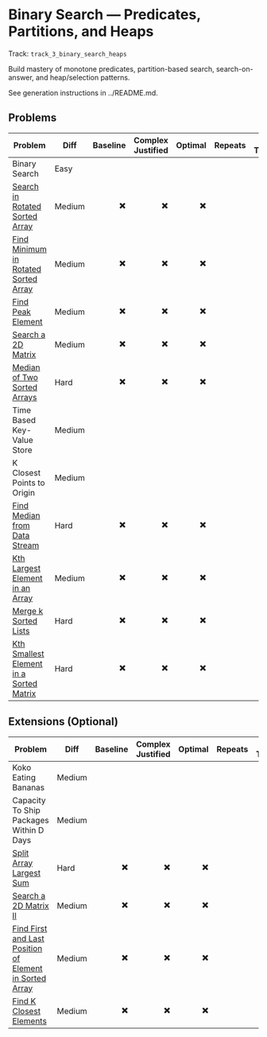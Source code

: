 # Binary Search — Predicates, Partitions, and Heaps

Track: `track_3_binary_search_heaps`

Build mastery of monotone predicates, partition-based search, search-on-answer, and heap/selection patterns.

See generation instructions in ../README.md.

## Problems

| Problem | Diff | Baseline | Complex Justified | Optimal | Repeats | Min Time | Conf | Clarified |             Communicated | Stated | Edge Tests | Clean Impl | Mistakes |
|---|---|---:|---:|---:|---:|---:|---:|---:|---:|---:|---:|---:|---|
| Binary Search | Easy |  |  |  |  |  |                  |  |  |  |  |  |                      |
| [Search in Rotated Sorted Array](../problems/0033-search-in-rotated-sorted-array/readme.md) | Medium | ✖️ | ✖️ | ✖️ |  | 0 |                 1 | ✖️ | ✖️ | ✖️ | ✖️ | ✖️ |                      |
| [Find Minimum in Rotated Sorted Array](../problems/0153-find-minimum-in-rotated-sorted-array/readme.md) | Medium | ✖️ | ✖️ | ✖️ |  | 0 |                 1 | ✖️ | ✖️ | ✖️ | ✖️ | ✖️ |                      |
| [Find Peak Element](../problems/0162-find-peak-element/readme.md) | Medium | ✖️ | ✖️ | ✖️ |  | 0 |                 1 | ✖️ | ✖️ | ✖️ | ✖️ | ✖️ |                      |
| [Search a 2D Matrix](../problems/0074-search-a-2d-matrix/readme.md) | Medium | ✖️ | ✖️ | ✖️ |  | 0 |                 1 | ✖️ | ✖️ | ✖️ | ✖️ | ✖️ |                      |
| [Median of Two Sorted Arrays](../problems/0004-median-of-two-sorted-arrays/readme.md) | Hard | ✖️ | ✖️ | ✖️ |  | 0 |                 1 | ✖️ | ✖️ | ✖️ | ✖️ | ✖️ |                      |
| Time Based Key-Value Store | Medium |  |  |  |  |  |                  |  |  |  |  |  |                      |
| K Closest Points to Origin | Medium |  |  |  |  |  |                  |  |  |  |  |  |                      |
| [Find Median from Data Stream](../problems/0295-find-median-from-data-stream/readme.md) | Hard | ✖️ | ✖️ | ✖️ |  | 0 |                 1 | ✖️ | ✖️ | ✖️ | ✖️ | ✖️ |                      |
| [Kth Largest Element in an Array](../problems/0215-kth-largest-element-in-an-array/readme.md) | Medium | ✖️ | ✖️ | ✖️ |  | 0 |                 1 | ✖️ | ✖️ | ✖️ | ✖️ | ✖️ |                      |
| [Merge k Sorted Lists](../problems/0023-merge-k-sorted-lists/readme.md) | Hard | ✖️ | ✖️ | ✖️ |  | 0 |                 1 | ✖️ | ✖️ | ✖️ | ✖️ | ✖️ |                      |
| [Kth Smallest Element in a Sorted Matrix](../problems/0378-kth-smallest-element-in-a-sorted-matrix/readme.md) | Hard | ✖️ | ✖️ | ✖️ |  | 0 |                 1 | ✖️ | ✖️ | ✖️ | ✖️ | ✖️ |                      |


## Extensions (Optional)

| Problem | Diff | Baseline | Complex Justified | Optimal | Repeats | Min Time | Conf | Clarified |             Communicated | Stated | Edge Tests | Clean Impl | Mistakes |
|---|---|---:|---:|---:|---:|---:|---:|---:|---:|---:|---:|---:|---|
| Koko Eating Bananas | Medium |  |  |  |  |  |                  |  |  |  |  |  |                      |
| Capacity To Ship Packages Within D Days | Medium |  |  |  |  |  |                  |  |  |  |  |  |                      |
| [Split Array Largest Sum](../problems/0410-split-array-largest-sum/readme.md) | Hard | ✖️ | ✖️ | ✖️ |  | 0 |                 1 | ✖️ | ✖️ | ✖️ | ✖️ | ✖️ |                      |
| [Search a 2D Matrix II](../problems/0240-search-a-2d-matrix-ii/readme.md) | Medium | ✖️ | ✖️ | ✖️ |  | 0 |                 1 | ✖️ | ✖️ | ✖️ | ✖️ | ✖️ |                      |
| [Find First and Last Position of Element in Sorted Array](../problems/0034-find-first-and-last-position-of-element-in-sorted-array/readme.md) | Medium | ✖️ | ✖️ | ✖️ |  | 0 |                 1 | ✖️ | ✖️ | ✖️ | ✖️ | ✖️ |                      |
| [Find K Closest Elements](../problems/0658-find-k-closest-elements/readme.md) | Medium | ✖️ | ✖️ | ✖️ |  | 0 |                 1 | ✖️ | ✖️ | ✖️ | ✖️ | ✖️ |                      |
